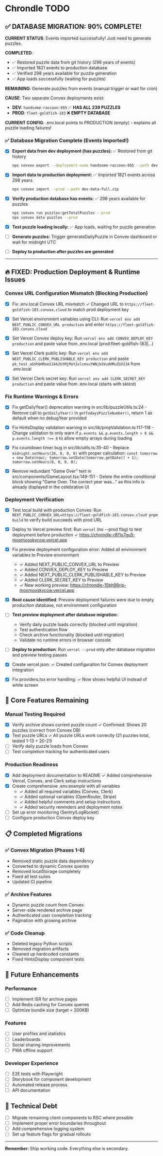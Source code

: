 # Chrondle TODO

## ✅ DATABASE MIGRATION: 90% COMPLETE!

**CURRENT STATUS**: Events imported successfully! Just need to generate puzzles.

**COMPLETED**:

- ✅ Restored puzzle data from git history (298 years of events)
- ✅ Imported 1821 events to production database
- ✅ Verified 298 years available for puzzle generation
- ✅ App loads successfully (waiting for puzzles)

**REMAINING**: Generate puzzles from events (manual trigger or wait for cron)

**CAUSE**: Two separate Convex deployments exist:

- **DEV**: `handsome-raccoon-955` ✅ **HAS ALL 239 PUZZLES**
- **PROD**: `fleet-goldfish-183` ❌ **EMPTY DATABASE**

**CURRENT CONFIG**: .env.local points to PRODUCTION (empty) - explains all puzzle loading failures!

### ✅ Database Migration Complete (Events Imported!)

- [x] **Export data from dev deployment (has puzzles):** ✅ Restored from git history

  ```bash
  npx convex export --deployment-name handsome-raccoon-955 --path dev-data-full.zip
  ```

- [x] **Import data to production deployment:** ✅ Imported 1821 events across 298 years

  ```bash
  npx convex import --prod --path dev-data-full.zip
  ```

- [x] **Verify production database has events:** ✅ 298 years available for puzzles

  ```bash
  npx convex run puzzles:getTotalPuzzles --prod
  npx convex data puzzles --prod
  ```

- [x] **Test puzzle loading locally:** ✅ App loads, waiting for puzzle generation

- [ ] **Generate puzzles:** Trigger generateDailyPuzzle in Convex dashboard or wait for midnight UTC

- [ ] **Deploy to production after puzzles are generated**

---

## 🔥 FIXED: Production Deployment & Runtime Issues

### Convex URL Configuration Mismatch (Blocking Production)

- [x] Fix .env.local Convex URL mismatch ✓ Changed URL to `https://fleet-goldfish-183.convex.cloud` to match prod deployment key

- [x] Set Vercel environment variables using CLI: Run `vercel env add NEXT_PUBLIC_CONVEX_URL production` and enter `https://fleet-goldfish-183.convex.cloud`

- [x] Set Vercel Convex deploy key: Run `vercel env add CONVEX_DEPLOY_KEY production` and paste value from .env.local (prod:fleet-goldfish-183|...)

- [x] Set Vercel Clerk public key: Run `vercel env add NEXT_PUBLIC_CLERK_PUBLISHABLE_KEY production` and paste `pk_test_aGVhbHRoeS1kb2UtMjMuY2xlcmsuYWNjb3VudHMuZGV2JA` from .env.local

- [x] Set Vercel Clerk secret key: Run `vercel env add CLERK_SECRET_KEY production` and paste value from .env.local (starts with sk*test*)

### Fix Runtime Warnings & Errors

- [x] Fix getDailyYear() deprecation warning in src/lib/puzzleUtils.ts:24 - Remove call to `getDailyYear()` in `getTodaysPuzzleNumber()`, return 1 as default when no debugYear provided

- [x] Fix HintsDisplay validation warning in src/lib/propValidation.ts:117-118 - Change validation to only warn if `p.events && p.events.length > 0 && p.events.length !== 6` to allow empty arrays during loading

- [x] Fix countdown timer bug in src/lib/utils.ts:35-40 - Replace `midnight.setHours(24, 0, 0, 0)` with proper calculation: `const tomorrow = new Date(now); tomorrow.setDate(tomorrow.getDate() + 1); tomorrow.setHours(0, 0, 0, 0);`

- [x] Remove redundant "Game Over" text in src/components/GameLayout.tsx:149-151 - Delete the entire conditional block showing "Game Over. The correct year was..." as this info is already displayed in the celebration UI

### Deployment Verification

- [x] Test local build with production Convex: Run `NEXT_PUBLIC_CONVEX_URL=https://fleet-goldfish-183.convex.cloud pnpm build` to verify build succeeds with prod URL

- [x] Deploy to Vercel preview first: Run `vercel` (no --prod flag) to test deployment before production ✓ https://chrondle-r8f1o7gu5-moomooskycow.vercel.app

- [x] Fix preview deployment configuration error: Added all environment variables to Preview environment

  - ✓ Added NEXT_PUBLIC_CONVEX_URL to Preview
  - ✓ Added CONVEX_DEPLOY_KEY to Preview
  - ✓ Added NEXT_PUBLIC_CLERK_PUBLISHABLE_KEY to Preview
  - ✓ Added CLERK_SECRET_KEY to Preview
  - ✓ New working preview: https://chrondle-15bh98rip-moomooskycow.vercel.app

- [x] **Root cause identified**: Preview deployment failures were due to empty production database, not environment configuration

- [ ] **Test preview deployment after database migration:**

  - Verify daily puzzle loads correctly (blocked until migration)
  - Test authentication flow
  - Check archive functionality (blocked until migration)
  - Validate no runtime errors in browser console

- [ ] **Deploy to production**: Run `vercel --prod` only after database migration and preview testing passes

- [x] Create vercel.json: ✓ Created configuration for Convex deployment integration

- [x] Fix providers.tsx error handling: ✓ Now shows helpful UI instead of white screen

## 🎯 Core Features Remaining

### Manual Testing Required

- [x] Verify archive shows current puzzle count ✓ Confirmed: Shows 20 puzzles (correct from Convex DB)
- [x] Test puzzle URLs ✓ All puzzle URLs work correctly (21 puzzles total, tested 1-13 + 20-21)
- [ ] Verify daily puzzle loads from Convex
- [ ] Test completion tracking for authenticated users

### Production Readiness

- [x] Add deployment documentation to README ✓ Added comprehensive Vercel, Convex, and Clerk setup instructions
- [x] Create comprehensive .env.example with all variables
  - ✓ Added all required variables (Convex, Clerk)
  - ✓ Added optional variables (OpenRouter, Stripe)
  - ✓ Added helpful comments and setup instructions
  - ✓ Added security reminders and deployment notes
- [ ] Set up error monitoring (Sentry/LogRocket)
- [ ] Configure production Convex deploy key

## 📋 Completed Migrations

### ✅ Convex Migration (Phases 1-6)

- Removed static puzzle data dependency
- Converted to dynamic Convex queries
- Removed localStorage completely
- Fixed all test suites
- Updated CI pipeline

### ✅ Archive Features

- Dynamic puzzle count from Convex
- Server-side rendered archive page
- Authenticated user completion tracking
- Pagination with growing archive

### ✅ Code Cleanup

- Deleted legacy Python scripts
- Removed migration artifacts
- Cleaned up hardcoded constants
- Fixed HintsDisplay component tests

## 🚀 Future Enhancements

### Performance

- [ ] Implement ISR for archive pages
- [ ] Add Redis caching for Convex queries
- [ ] Optimize bundle size (target < 200KB)

### Features

- [ ] User profiles and statistics
- [ ] Leaderboards
- [ ] Social sharing improvements
- [ ] PWA offline support

### Developer Experience

- [ ] E2E tests with Playwright
- [ ] Storybook for component development
- [ ] Automated release process
- [ ] API documentation

## 📝 Technical Debt

- [ ] Migrate remaining client components to RSC where possible
- [ ] Implement proper error boundaries throughout
- [ ] Add comprehensive logging system
- [ ] Set up feature flags for gradual rollouts

---

**Remember**: Ship working code. Everything else is secondary.
